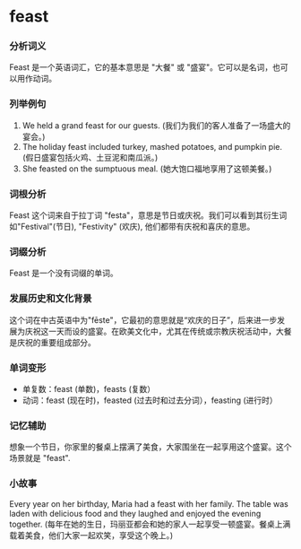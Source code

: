 # feast

### 分析词义

  

Feast 是一个英语词汇，它的基本意思是 "大餐" 或 "盛宴"。它可以是名词，也可以用作动词。

  

### 列举例句

  

1.  We held a grand feast for our guests. (我们为我们的客人准备了一场盛大的宴会。)
2.  The holiday feast included turkey, mashed potatoes, and pumpkin pie. (假日盛宴包括火鸡、土豆泥和南瓜派。)
3.  She feasted on the sumptuous meal. (她大饱口福地享用了这顿美餐。)

  

### 词根分析

  

Feast 这个词来自于拉丁词 "festa"，意思是节日或庆祝。我们可以看到其衍生词如"Festival"(节日), "Festivity" (欢庆), 他们都带有庆祝和喜庆的意思。

  

### 词缀分析

  

Feast 是一个没有词缀的单词。

  

### 发展历史和文化背景

  

这个词在中古英语中为"fēste"，它最初的意思就是“欢庆的日子”，后来进一步发展为庆祝这一天而设的盛宴。在欧美文化中，尤其在传统或宗教庆祝活动中，大餐是庆祝的重要组成部分。

  

### 单词变形

  

*   单复数：feast (单数)，feasts (复数）
*   动词：feast (现在时)，feasted (过去时和过去分词），feasting (进行时）

  

### 记忆辅助

  

想象一个节日，你家里的餐桌上摆满了美食，大家围坐在一起享用这个盛宴。这个场景就是 "feast".

  

### 小故事

  

Every year on her birthday, Maria had a feast with her family. The table was laden with delicious food and they laughed and enjoyed the evening together. (每年在她的生日，玛丽亚都会和她的家人一起享受一顿盛宴。餐桌上满载着美食，他们大家一起欢笑，享受这个晚上。)
